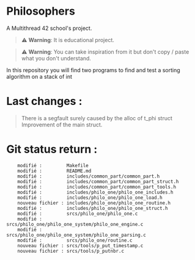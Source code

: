 # Philosophers
A Multithread 42 school's project. 

> :warning: **Warning**: It is educational project.

> :warning: **Warning**: You can take inspiration from it but don't copy / paste what you don't understand.

In this repository you will find two programs to find and test a sorting algorithm on a stack of int

# Last changes :
> There is a segfault surely caused by the alloc of t_phi struct  
> Improvement of the main struct.

# Git status return :

        modifié :         Makefile
        modifié :         README.md
        modifié :         includes/common_part/common_part.h
        modifié :         includes/common_part/common_part_struct.h
        modifié :         includes/common_part/common_part_tools.h
        modifié :         includes/philo_one/philo_one_includes.h
        modifié :         includes/philo_one/philo_one_load.h
        nouveau fichier : includes/philo_one/philo_one_routine.h
        modifié :         includes/philo_one/philo_one_struct.h
        modifié :         srcs/philo_one/philo_one.c
        modifié :         srcs/philo_one/philo_one_system/philo_one_engine.c
        modifié :         srcs/philo_one/philo_one_system/philo_one_parsing.c
        modifié :         srcs/philo_one/routine.c
        nouveau fichier : srcs/tools/p_put_timestamp.c
        nouveau fichier : srcs/tools/p_putnbr.c